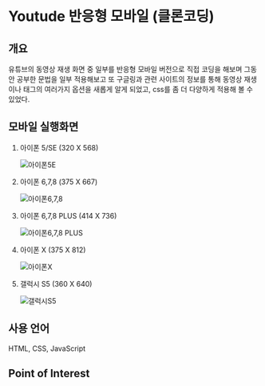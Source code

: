 # Youtude 반응형 모바일 (클론코딩)

## 개요

유튜브의 동영상 재생 화면 중 일부를 반응형 모바일 버전으로 직접 코딩을 해보며 그동안 공부한 문법을 일부 적용해보고 또 구글링과 관련 사이트의 정보를 통해 동영상 재생이나 태그의 여러가지 옵션을 새롭게 알게 되었고, css를 좀 더 다양하게 적용해 볼 수 있었다.

## 모바일 실행화면

1. 아이폰 5/SE (320 X 568)

   ![아이폰5E](https://user-images.githubusercontent.com/63761624/116227724-687b3900-a78f-11eb-8fb6-4920c1fe3933.PNG)

2. 아이폰 6,7,8 (375 X 667)

   ![아이폰6,7,8](https://user-images.githubusercontent.com/63761624/116227898-98c2d780-a78f-11eb-9e78-d5973051bcb1.PNG)

3. 아이폰 6,7,8 PLUS (414 X 736)

   ![아이폰6,7,8 PLUS](https://user-images.githubusercontent.com/63761624/116227989-b09a5b80-a78f-11eb-8b1b-2d151ca9adf8.PNG)

4. 아이폰 X (375 X 812)

   ![아이폰X](https://user-images.githubusercontent.com/63761624/116228044-c0b23b00-a78f-11eb-80ab-ee39eddd0e54.PNG)

5. 갤럭시 S5 (360 X 640)

   ![갤럭시S5](https://user-images.githubusercontent.com/63761624/116228102-d32c7480-a78f-11eb-8d35-58298d108e85.PNG)

## 사용 언어

HTML, CSS, JavaScript

## Point of Interest
